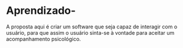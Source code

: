 # Aprendizado-
A proposta aqui é criar um software que seja capaz de interagir com o usuário, para que assim o usuário sinta-se à vontade para aceitar um acompanhamento psicológico. 
